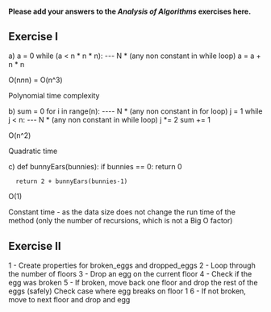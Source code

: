 #### Please add your answers to the ***Analysis of  Algorithms*** exercises here.

## Exercise I

a) a = 0
    while (a < n * n * n):  --- N * (any non constant in while loop)
      a = a + n * n

O(n*n*n) = O(n^3)

Polynomial time complexity


b) sum = 0
    for i in range(n):  ---- N * (any non constant in for loop)
      j = 1
      while j < n:  --- N * (any non constant in while loop)
        j *= 2
        sum += 1
 
 O(n^2)

 Quadratic time


c) def bunnyEars(bunnies):
      if bunnies == 0:
        return 0

      return 2 + bunnyEars(bunnies-1)

O(1)

Constant time - as the data size does not change the run time of the method (only the number of recursions, which is not a Big O factor)

## Exercise II

1 - Create properties for broken_eggs and dropped_eggs
2 - Loop through the number of floors
3 - Drop an egg on the current floor
4 - Check if the egg was broken
5 - If broken, move back one floor and drop the rest of the eggs (safely)
    Check case where egg breaks on floor 1
6 - If not broken, move to next floor and drop and egg 
